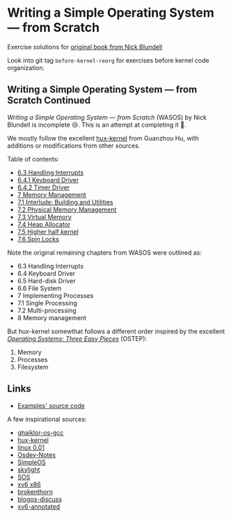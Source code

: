 # Writing a Simple Operating System — from Scratch

Exercise solutions for [original book from Nick Blundell](http://www.cs.bham.ac.uk/~exr/lectures/opsys/10_11/lectures/os-dev.pdf)

Look into git tag `before-kernel-reorg` for exercises before kernel code organization.

## Writing a Simple Operating System — from Scratch Continued

*Writing a Simple Operating System — from Scratch* (WASOS) by Nick Blundell is
incomplete :cry:. This is an attempt at completing it :tada:.

We mostly follow the excellent
[hux-kernel](https://github.com/josehu07/hux-kernel) from Guanzhou Hu, with
additions or modifications from other sources.

Table of contents:

- [6.3 Handling Interrupts](doc/6.3.Handling_Interrupts.md)
- [6.4.1 Keyboard Driver](doc/6.4.1.Keyboard_Driver.md)
- [6.4.2 Timer Driver](doc/6.4.2.Timer_Driver.md)
- [7 Memory Management](doc/7.Memory_Management.md)
- [7.1 Interlude: Building and Utilities](doc/7.1.Building_and_Utilities.md)
- [7.2 Physical Memory Management](doc/7.2.Physical_Memory_Management.md)
- [7.3 Virtual Memory](doc/7.3.Virtual_Memory.md)
- [7.4 Heap Allocator](doc/7.4.Heap_Allocator.md)
- [7.5 Higher half kernel](doc/7.5.Higher_Half_Kernel.md)
- [7.6 Spin Locks](doc/7.6.Spin_Locks.md)

Note the original remaining chapters from WASOS were outlined as:

- 6.3 Handling Interrupts
- 6.4 Keyboard Driver
- 6.5 Hard-disk Driver
- 6.6 File System
- 7 Implementing Processes
- 7.1 Single Processing
- 7.2 Multi-processing
- 8 Memory management

But hux-kernel somewthat follows a different order inspired by the excellent
[*Operating Systems: Three Easy
Pieces*](http://pages.cs.wisc.edu/~remzi/OSTEP/) (OSTEP):

1. Memory
2. Processes
3. Filesystem

## Links

- [Examples' source code](https://github.com/tcharding/os-from-scratch/blob/master/examples/asm/)

A few inspirational sources:

- [ghaiklor-os-gcc](https://github.com/ghaiklor/ghaiklor-os-gcc)
- [hux-kernel](https://github.com/josehu07/hux-kernel)
- [linux 0.01](https://kernel.org/pub/linux/kernel/Historic/)
- [Osdev-Notes](https://github.com/dreamos82/Osdev-Notes)
- [SimpleOS](https://github.com/zzhiyi/SimpleOS)
- [skylight](https://github.com/austanss/skylight)
- [SOS](https://sos.enix.org/)
- [xv6 x86](https://github.com/mit-pdos/xv6-public)
- [brokenthorn](http://www.brokenthorn.com/Resources/OSDevIndex.html)
- [blogos-discuss](https://os.phil-opp.com/)
- [xv6-annotated](https://github.com/palladian1/xv6-annotated)

